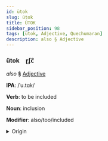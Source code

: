 ```yaml
---
id: ütok
slug: ütok
title: ÜTOK
sidebar_position: 98
tags: [ütok, Adjective, Quechumaran]
description: also § Adjective
---
```


### ütok&emsp;<span kind="abugida">ɽʄc̑</span>

*also* **§** [Adjective](../../tags/Adjective)

**IPA**: /ˈu.tɑk/

**Verb**: to be included

**Noun**: inclusion

**Modifier**: also/too/included

<details>
    <summary>Origin</summary>
    Quechua utaq <br/>
    <em>Quechumaran Language Family</em>
</details>